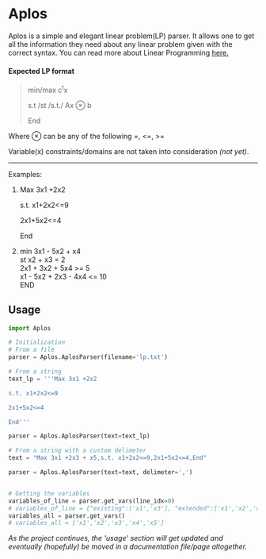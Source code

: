 # Aplos

Aplos is a simple and elegant linear problem(LP) parser. It allows one to get all the information they need about any linear problem given with the correct syntax. You can read more about Linear Programming [here.](https://en.wikipedia.org/wiki/Linear_programming)

#### Expected LP format

>min/max c<sup>t</sup>x  
>
>s.t /st /s.t./ Ax ⊗ b  
>
>End

Where ⊗ can be any of the following =, <=, >=

Variable(x) constraints/domains are not taken into consideration *(not yet)*.

---
Examples:

1. Max 3x1 +2x2

    s.t. x1+2x2<=9

	2x1+5x2<=4

	End
    
 2. min 3x1 - 5x2 + x4  
 	st x2 + x3 = 2  
       2x1 + 3x2 + 5x4 >= 5  
       x1 - 5x2 + 2x3 - 4x4 <= 10  
       END
       
## Usage
``` python
import Aplos

# Initialization
# From a file
parser = Aplos.AplosParser(filename='lp.txt')

# From a string
text_lp = '''Max 3x1 +2x2

s.t. x1+2x2<=9

2x1+5x2<=4

End'''

parser = Aplos.AplosParser(text=text_lp)

# From a string with a custom delimeter
text = "Max 3x1 +2x3 + x5,s.t. x1+2x2<=9,2x1+5x2<=4,End"

parser = Aplos.AplosParser(text=text, delimeter=',')


# Getting the variables
variables_of_line = parser.get_vars(line_idx=0)
# variables_of_line = {"existing":['x1','x3'], "extended":['x1','x2','x3','x4','x5']}
variables_all = parser.get_vars()
# variables_all = ['x1','x2','x3','x4','x5']
```


*As the project continues, the 'usage' section will get updated and eventually (hopefully) be moved in a documentation file/page altogether.*

